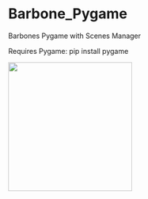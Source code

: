 # Barbone_Pygame
Barbones Pygame with Scenes Manager

Requires Pygame:
pip install pygame

<img src=https://user-images.githubusercontent.com/38061493/130311725-f1a08f92-b983-46fd-9944-047c5f54fd1c.png width="250" height="260"/>
